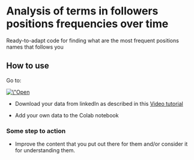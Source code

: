 # Analysis of terms in followers positions frequencies over time

Ready-to-adapt code for finding what are the most frequent positions names that follows you

## How to use

Go to:
<div>
<a href=\"https://colab.research.google.com/github/wilmeragsgh/term_freq_linkedin/blob/master/Term_frequency_of_followers'_positions_over_time_.ipynb\" target=\"_parent\"><img src=\"https://colab.research.google.com/assets/colab-badge.svg\" alt=\"Open In Colab\"/></a></div>

- Download your data from linkedIn as described in this [Video tutorial](https://www.linkedin.com/posts/wilmeragslin_datascience-dataanalytics-datavisualization-activity-6627970391514107904-c_67)

- Add your own data to the Colab notebook


### Some step to action

- Improve the content that you put out there for them and/or consider it for understanding them.
